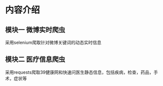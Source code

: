 # 内容介绍

## 模块一  微博实时爬虫
采用selenium爬取针对微博关键词的动态实时信息

## 模块二  医疗信息爬虫
采用requests爬取39健康网和快速问医生静态信息，包括疾病，检查，药品，手术，症状等
